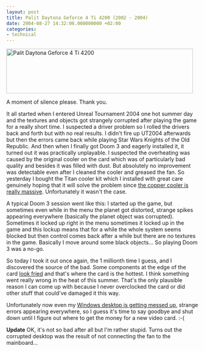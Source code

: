 ```yaml
---
layout: post
title: Palit Daytona Geforce 4 Ti 4200 (2002 - 2004)
date: 2004-08-27 14:32:06.000000000 +02:00
categories:
- technical
---
```

<img src="https://content.rusiczki.net/blogpics/palit_daytona_small.jpg" width="490" height="117" border="0" alt="Palit Daytona Geforce 4 Ti 4200" class="image" />

A moment of silence please. Thank you.

It all started when I entered Unreal Tournament 2004 one hot summer day and the textures and objects got strangely corrupted after playing the game for a really short time. I suspected a driver problem so I rolled the drivers back and forth but with no real results. I didn't fire up UT2004 afterwards but then the errors came back while playing Star Wars Knights of the Old Republic. And then when I finally got Doom 3 and eagerly installed it, it turned out it was practically unplayable. I suspected the overheating was caused by the original cooler on the card which was of particularly bad quality and besides it was filled with dust. But absolutely no improvement was detectable even after I cleaned the cooler and greased the fan. So yesterday I bought the Titan cooler kit which I installed with great care genuinely hoping that it will solve the problem since <a href="https://content.rusiczki.net/blogpics/palit_daytona.php" onclick="window.open('https://content.rusiczki.net/blogpics/palit_daytona.php','popup','width=799,height=446,scrollbars=no,resizable=no,toolbar=no,directories=no,location=no,menubar=no,status=no,left=0,top=0'); return false">the copper cooler is really massive</a>. Unfortunately it wasn't the case.

A typical Doom 3 session went like this: I started up the game, but sometimes even while in the menu the planet got distorted, strange spikes appearing everywhere (basically the planet object was corrupted). Sometimes it locked up right in the menu sometimes it locked up in the game and this lockup means that for a while the whole system seems blocked but then control comes back after a while but there are no textures in the game. Basically I move around some black objects... So playing Doom 3 was a no-go.

So today I took it out once again, the 1 millionth time I guess, and I discovered the source of the bad. Some components at the edge of the card <a href="https://content.rusiczki.net/blogpics/palit_daytona_fried_components.php" onclick="window.open('https://content.rusiczki.net/blogpics/palit_daytona_fried_components.php','popup','width=860,height=716,scrollbars=no,resizable=no,toolbar=no,directories=no,location=no,menubar=no,status=no,left=0,top=0'); return false">look fried</a> and that's where the card is the hottest. I think something went really wrong in the heat of this summer. That's the only plausible reason I can come up with because I never overclocked the card or did other stuff that could've damaged it this way.

Unfortunately now even my <a href="https://content.rusiczki.net/blogpics/palit_daytona_corrupted_desktop.php" onclick="window.open('https://content.rusiczki.net/blogpics/palit_daytona_corrupted_desktop.php','popup','width=1152,height=837,scrollbars=no,resizable=no,toolbar=no,directories=no,location=no,menubar=no,status=no,left=0,top=0'); return false">Windows desktop is getting messed up</a>, strange errors appearing everywhere, so I guess it's time to say goodbye and shut down until I figure out where to get the money for a new video card. :-(

<b>Update</b> OK, it's not so bad after all but I'm rather stupid. Turns out the corrupted desktop was the result of not connecting the fan to the mainboard...
